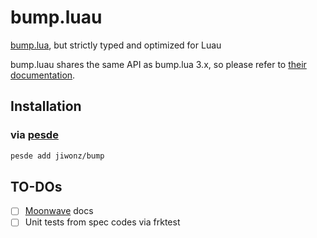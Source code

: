 # bump.luau

[bump.lua](https://github.com/kikito/bump.lua), but strictly typed and optimized for Luau

bump.luau shares the same API as bump.lua 3.x, so please refer to [their documentation](https://github.com/kikito/bump.lua?tab=readme-ov-file#basic-api---adding-removing-and-moving-items).

## Installation
### via [pesde](https://pesde.dev/packages/jiwonz/bump)
```sh
pesde add jiwonz/bump
```

## TO-DOs
- [ ] [Moonwave](https://github.com/evaera/moonwave) docs
- [ ] Unit tests from spec codes via frktest
